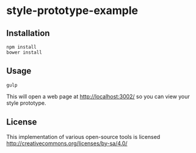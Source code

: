 # style-prototype-example

## Installation

```
npm install
bower install
```

## Usage

```
gulp
```

This will open a web page at [http://localhost:3002/](http://localhost:3002/) so you can view your style prototype.

## License

This implementation of various open-source tools is licensed http://creativecommons.org/licenses/by-sa/4.0/
